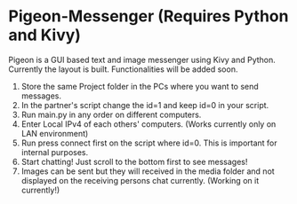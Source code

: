 # Pigeon-Messenger (Requires Python and Kivy)
Pigeon is a GUI based text and image messenger using Kivy and Python. Currently the layout is built. Functionalities will be added soon.

1) Store the same Project folder in the PCs where you want to send messages.
2) In the partner's script change the id=1 and keep id=0 in your script.
3) Run main.py in any order on different computers. 
4) Enter Local IPv4 of each others' computers. (Works currently only on LAN environment)
5) Run press connect first on the script where id=0. This is important for internal purposes.
6) Start chatting! Just scroll to the bottom first to see messages!
7) Images can be sent but they will received in the media folder and not displayed on the receiving persons chat currently. (Working on it currently!)

